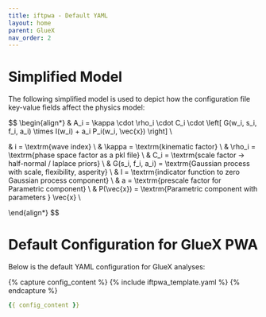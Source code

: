 ```yaml
---
title: iftpwa - Default YAML
layout: home
parent: GlueX
nav_order: 2
---
```


# Simplified Model

The following simplified model is used to depict how the configuration file key-value fields affect the physics model:

$$
\begin{align*}
& A_i = \kappa \cdot \rho_i \cdot C_i \cdot \left[ G(w_i, s_i, f_i, a_i) \times I(w_i) + a_i P_i(w_i, \vec{x}) \right] \\

& i = \textrm{wave index} \\ 
& \kappa = \textrm{kinematic factor} \\ 
& \rho_i = \textrm{phase space factor as a pkl file} \\
& C_i = \textrm{scale factor -> half-normal / laplace priors} \\
& G(s_i, f_i, a_i) = \textrm{Gaussian process with scale, flexibility, asperity} \\ 
& I = \textrm{indicator function to zero Gaussian process component} \\
& a = \textrm{prescale factor for Parametric component} \\
& P(\vec{x}) = \textrm{Parametric component with parameters } \vec{x} \\ 

\end{align*}
$$

# Default Configuration for GlueX PWA

Below is the default YAML configuration for GlueX analyses:

{% capture config_content %}
{% include iftpwa_template.yaml %}
{% endcapture %}

```yaml
{{ config_content }}
```
